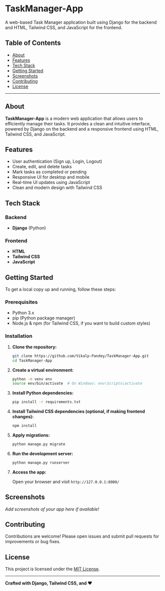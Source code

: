 
# TaskManager-App

A web-based Task Manager application built using Django for the backend and HTML, Tailwind CSS, and JavaScript for the frontend.

## Table of Contents

- [About](#about)
- [Features](#features)
- [Tech Stack](#tech-stack)
- [Getting Started](#getting-started)
- [Screenshots](#screenshots)
- [Contributing](#contributing)
- [License](#license)

---

## About

**TaskManager-App** is a modern web application that allows users to efficiently manage their tasks. It provides a clean and intuitive interface, powered by Django on the backend and a responsive frontend using HTML, Tailwind CSS, and JavaScript.

## Features

- User authentication (Sign up, Login, Logout)
- Create, edit, and delete tasks
- Mark tasks as completed or pending
- Responsive UI for desktop and mobile
- Real-time UI updates using JavaScript
- Clean and modern design with Tailwind CSS

## Tech Stack

### Backend

- **Django** (Python)

### Frontend

- **HTML**
- **Tailwind CSS**
- **JavaScript**

## Getting Started

To get a local copy up and running, follow these steps:

### Prerequisites

- Python 3.x
- pip (Python package manager)
- Node.js & npm (for Tailwind CSS, if you want to build custom styles)

### Installation

1. **Clone the repository:**

   ```bash
   git clone https://github.com/Vikalp-Pandey/TaskManager-App.git
   cd TaskManager-App
   ```

2. **Create a virtual environment:**

   ```bash
   python -m venv env
   source env/bin/activate  # On Windows: env\Scripts\activate
   ```

3. **Install Python dependencies:**

   ```bash
   pip install -r requirements.txt
   ```

4. **Install Tailwind CSS dependencies (optional, if making frontend changes):**

   ```bash
   npm install
   ```

5. **Apply migrations:**

   ```bash
   python manage.py migrate
   ```

6. **Run the development server:**

   ```bash
   python manage.py runserver
   ```

7. **Access the app:**

   Open your browser and visit `http://127.0.0.1:8000/`

## Screenshots

*Add screenshots of your app here if available!*

## Contributing

Contributions are welcome! Please open issues and submit pull requests for improvements or bug fixes.

## License

This project is licensed under the [MIT License](LICENSE).

---

**Crafted with Django, Tailwind CSS, and ❤️**
